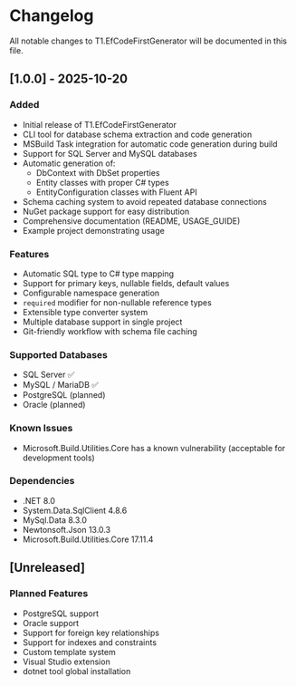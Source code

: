 # Changelog

All notable changes to T1.EfCodeFirstGenerator will be documented in this file.

## [1.0.0] - 2025-10-20

### Added
- Initial release of T1.EfCodeFirstGenerator
- CLI tool for database schema extraction and code generation
- MSBuild Task integration for automatic code generation during build
- Support for SQL Server and MySQL databases
- Automatic generation of:
  - DbContext with DbSet properties
  - Entity classes with proper C# types
  - EntityConfiguration classes with Fluent API
- Schema caching system to avoid repeated database connections
- NuGet package support for easy distribution
- Comprehensive documentation (README, USAGE_GUIDE)
- Example project demonstrating usage

### Features
- Automatic SQL type to C# type mapping
- Support for primary keys, nullable fields, default values
- Configurable namespace generation
- `required` modifier for non-nullable reference types
- Extensible type converter system
- Multiple database support in single project
- Git-friendly workflow with schema file caching

### Supported Databases
- SQL Server ✅
- MySQL / MariaDB ✅
- PostgreSQL (planned)
- Oracle (planned)

### Known Issues
- Microsoft.Build.Utilities.Core has a known vulnerability (acceptable for development tools)

### Dependencies
- .NET 8.0
- System.Data.SqlClient 4.8.6
- MySql.Data 8.3.0
- Newtonsoft.Json 13.0.3
- Microsoft.Build.Utilities.Core 17.11.4

## [Unreleased]

### Planned Features
- PostgreSQL support
- Oracle support
- Support for foreign key relationships
- Support for indexes and constraints
- Custom template system
- Visual Studio extension
- dotnet tool global installation

